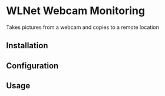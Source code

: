 WLNet Webcam Monitoring
=================

Takes pictures from a webcam and copies to a remote location

Installation
------------


Configuration
-------------


Usage
-----
